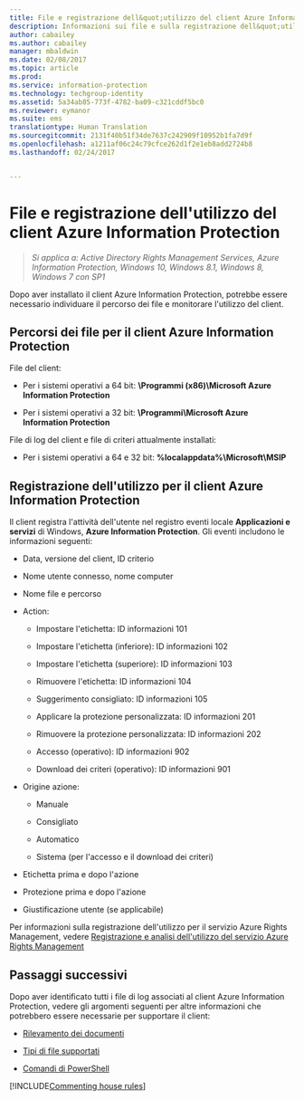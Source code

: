 ```yaml
---
title: File e registrazione dell&quot;utilizzo del client Azure Information Protection
description: Informazioni sui file e sulla registrazione dell&quot;utilizzo per il client Azure Information Protection per Windows.
author: cabailey
ms.author: cabailey
manager: mbaldwin
ms.date: 02/08/2017
ms.topic: article
ms.prod: 
ms.service: information-protection
ms.technology: techgroup-identity
ms.assetid: 5a34ab85-773f-4782-ba09-c321cddf5bc0
ms.reviewer: eymanor
ms.suite: ems
translationtype: Human Translation
ms.sourcegitcommit: 2131f40b51f34de7637c242909f10952b1fa7d9f
ms.openlocfilehash: a1211af06c24c79cfce262d1f2e1eb8add2724b8
ms.lasthandoff: 02/24/2017


---
```



# <a name="azure-information-protection-client-files-and-client-usage-logging"></a>File e registrazione dell'utilizzo del client Azure Information Protection

>*Si applica a: Active Directory Rights Management Services, Azure Information Protection, Windows 10, Windows 8.1, Windows 8, Windows 7 con SP1*

Dopo aver installato il client Azure Information Protection, potrebbe essere necessario individuare il percorso dei file e monitorare l'utilizzo del client.

## <a name="file-locations-for-the-azure-information-protection-client"></a>Percorsi dei file per il client Azure Information Protection

File del client:    

- Per i sistemi operativi a 64 bit: **\Programmi (x86)\Microsoft Azure Information Protection**

- Per i sistemi operativi a 32 bit: **\Programmi\Microsoft Azure Information Protection**

File di log del client e file di criteri attualmente installati:

- Per i sistemi operativi a 64 e 32 bit: **%localappdata%\Microsoft\MSIP**

## <a name="usage-logging-for-the-azure-information-protection-client"></a>Registrazione dell'utilizzo per il client Azure Information Protection

Il client registra l'attività dell'utente nel registro eventi locale **Applicazioni e servizi** di Windows, **Azure Information Protection**. Gli eventi includono le informazioni seguenti:

- Data, versione del client, ID criterio

- Nome utente connesso, nome computer

- Nome file e percorso

- Action:

    - Impostare l'etichetta: ID informazioni 101
    
    - Impostare l'etichetta (inferiore): ID informazioni 102
    
    - Impostare l'etichetta (superiore): ID informazioni 103
    
    - Rimuovere l'etichetta: ID informazioni 104
   
    - Suggerimento consigliato: ID informazioni 105
    
    - Applicare la protezione personalizzata: ID informazioni 201
    
    - Rimuovere la protezione personalizzata: ID informazioni 202
    
    - Accesso (operativo): ID informazioni 902
    
    - Download dei criteri (operativo): ID informazioni 901
    
- Origine azione:
    
    - Manuale 
    
    - Consigliato
    
    - Automatico  
    
    - Sistema (per l'accesso e il download dei criteri)
    
- Etichetta prima e dopo l'azione 
    
- Protezione prima e dopo l'azione
    
- Giustificazione utente (se applicabile)
    

Per informazioni sulla registrazione dell'utilizzo per il servizio Azure Rights Management, vedere [Registrazione e analisi dell'utilizzo del servizio Azure Rights Management](../deploy-use/log-analyze-usage.md)



## <a name="next-steps"></a>Passaggi successivi
Dopo aver identificato tutti i file di log associati al client Azure Information Protection, vedere gli argomenti seguenti per altre informazioni che potrebbero essere necessarie per supportare il client:


- [Rilevamento dei documenti](client-admin-guide-document-tracking.md)

- [Tipi di file supportati](client-admin-guide-file-types.md)

- [Comandi di PowerShell](client-admin-guide-powershell.md)

[!INCLUDE[Commenting house rules](../includes/houserules.md)]

